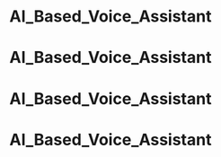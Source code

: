 # AI_Based_Voice_Assistant
# AI_Based_Voice_Assistant
# AI_Based_Voice_Assistant
# AI_Based_Voice_Assistant
